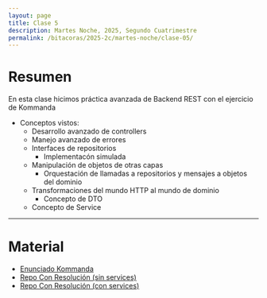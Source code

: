 ```yaml
---
layout: page
title: Clase 5
description: Martes Noche, 2025, Segundo Cuatrimestre
permalink: /bitacoras/2025-2c/martes-noche/clase-05/
---
```


# Resumen

En esta clase hicimos práctica avanzada de Backend REST con el ejercicio de Kommanda

* Conceptos vistos:
  * Desarrollo avanzado de controllers
  * Manejo avanzado de errores
  * Interfaces de repositorios
    * Implementacón simulada
  * Manipulación de objetos de otras capas
    * Orquestación de llamadas a repositorios y mensajes a objetos del dominio
  * Transformaciones del mundo HTTP al mundo de dominio
    * Concepto de DTO
  * Concepto de Service


---

# Material

* [Enunciado Kommanda](https://docs.google.com/document/d/1QHOLDwn7LaETVxSIkOWK5nGT9xrBjatjZoiKafDebsw/edit?tab=t.0#heading=h.btqp28xuwru4)
* [Repo Con Resolución (sin services)](https://github.com/ddso-utn/kommanda/tree/clase-2-platos-y-comandas-sin-services)
* [Repo Con Resolución (con services)](https://github.com/ddso-utn/kommanda/tree/clase-2-platos-y-comandas-con-services)
